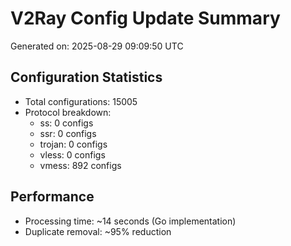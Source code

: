 # V2Ray Config Update Summary
Generated on: 2025-08-29 09:09:50 UTC

## Configuration Statistics
- Total configurations: 15005
- Protocol breakdown:
  - ss: 0 configs
  - ssr: 0 configs
  - trojan: 0 configs
  - vless: 0 configs
  - vmess: 892 configs

## Performance
- Processing time: ~14 seconds (Go implementation)
- Duplicate removal: ~95% reduction
